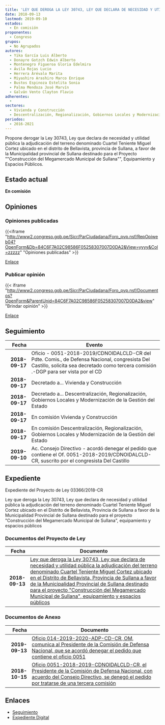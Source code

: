 ```yaml
---
title: 'LEY QUE DEROGA LA LEY 30743, LEY QUE DECLARA DE NECESIDAD Y UTILIDAD PÚBLICA LA ADJUDICACIÓN DEL TERRENO DENOMINADO CUARTEL TENIENTE MIGUEL CORTEZ UBICADO EN EL DISTRITO DE BELLAVISTA, PROVINCIA DE SULLANA A FAVOR DE LA MUNICIPALIDAD PROVINCIAL DE SULLANA DESTINADO PARA EL PROYECTO "CONSTRUCCIÓN DEL MEGAMERCADO MUNICIPAL DE SULLANA", EQUIPAMIENTO Y ESPACIOS PÚBLICOS'
date: 2018-09-13
lastmod: 2019-09-10
estados: 
  - En comisión
proponentes: 
  - Congreso
grupos: 
  - No Agrupados
autores: 
  - Yika García Luis Alberto
  - Donayre Gotzch Edwin Alberto
  - Montenegro Figueroa Gloria Edelmira
  - Ávila Rojas Lucio
  - Herrera Arévalo Marita
  - Miyashiro Arashiro Marco Enrique
  - Bustos Espinoza Estelita Sonia
  - Palma Mendoza José Marvín
  - Galván Vento Clayton Flavio
adherentes: 
  - 
sectores: 
  - Vivienda y Construcción
  - Descentralización, Regionalización, Gobiernos Locales y Modernización de la Gestión del Estado
periodos: 
  - 2016-2021
---
```


Propone derogar la Ley 30743, Ley que declara de necesidad y utilidad pública la adjudicación del terreno denominado Cuartel Teniente Miguel Cortez ubicado en el distrito de Bellavista, provincia de Sullana, a favor de la Municipalidad provincial de Sullana destinado para el Proyecto ""Construcción del Megamercado Municipal de Sullana"", Equipamiento y Espacios Públicos.


## Estado actual

**En comisión**

## Opiniones

### Opiniones publicadas

{{<iframe "http://www2.congreso.gob.pe/Sicr/ParCiudadana/Foro_pvp.nsf/RepOpiweb04?OpenForm&Db=84C6F7A02C98586F05258307007D0DA2&View=yyyy&Col=zzzzz" "Opiniones publicadas" >}}

[Enlace](http://www2.congreso.gob.pe/Sicr/ParCiudadana/Foro_pvp.nsf/RepOpiweb04?OpenForm&Db=84C6F7A02C98586F05258307007D0DA2&View=yyyy&Col=zzzzz)
### Publicar opinión

{{< iframe "http://www2.congreso.gob.pe/Sicr/ParCiudadana/Foro_pvp.nsf/Documentos?OpenForm&ParentUnid=84C6F7A02C98586F05258307007D0DA2&view" "Brindar opinión" >}}

[Enlace](http://www2.congreso.gob.pe/Sicr/ParCiudadana/Foro_pvp.nsf/Documentos?OpenForm&ParentUnid=84C6F7A02C98586F05258307007D0DA2&view)

## Seguimiento

| Fecha | Evento |
|------:|--------|
| **2018-09-17** | Oficio - 0051-2018-2019/CDNOIDALCLD-CR del Pdte. Comis., de Defensa Nacional, congresista Del Castillo, solicita sea decretado como tercera comisión .-DGP para ser vista por el CD|
| **2018-09-17** | Decretado a... Vivienda y Construcción|
| **2018-09-17** | Decretado a... Descentralización, Regionalización, Gobiernos Locales y Modernización de la Gestión del Estado|
| **2018-09-17** | En comisión Vivienda y Construcción|
| **2018-09-17** | En comisión Descentralización, Regionalización, Gobiernos Locales y Modernización de la Gestión del Estado|
| **2019-09-10** | Ac. Consejo Directivo - acordó denegar el pedido que contiene el Of. 0051-2018-2019/CDNOIDALCLD-CR, suscrito por el congresista Del Castillo|


## Expediente

Expediente del Proyecto de Ley 03366/2018-CR

Ley que deroga la Ley 30743, Ley que declara de necesidad y utilidad pública la adjudicación del terreno denominado Cuartel Teniente Miguel Cortez ubicado en el Distrito de Bellavista, Provincia de Sullana a favor de la Municipalidad Provincial de Sullana destinado para el proyecto "Construcción del Megamercado Municipal de Sullana", equipamiento y espacios públicos


### Documentos del Proyecto de Ley

| Fecha | Documento |
|------:|--------|
| **2018-09-13** | [Ley que deroga la Ley 30743, Ley que declara de necesidad y utilidad pública la adjudicación del terreno denominado Cuartel Teniente Miguel Cortez ubicado en el Distrito de Bellavista, Provincia de Sullana a favor de la Municipalidad Provincial de Sullana destinado para el proyecto "Construcción del Megamercado Municipal de Sullana", equipamiento y espacios públicos](http://www.leyes.congreso.gob.pe/Documentos/2016_2021/Proyectos_de_Ley_y_de_Resoluciones_Legislativas/PL0336620180913.pdf) |

### Documentos de Anexo

| Fecha | Documento |
|------:|--------|
| **2019-09-13** | [Oficio 014-2019-2020-ADP-CD-CR, OM, comunica al Presidente de la Comisión de Defensa Nacional, que se acordó denegar el pedido que contiene el oficio 0051](http://www.leyes.congreso.gob.pe/Documentos/2016_2021/Oficios/Oficialia_Mayor/OFICIO-014-2019-2020-ADP-CD-CR.pdf) |
| **2018-10-15** | [Oficio 0051-2018-2019-CDNOIDALCLD-CR, el Presidente de la Comisión de Defensa Nacional, con acuerdo del Consejo Directivo, se denegó el pedido por tratarse de una tercera comisión](http://www.leyes.congreso.gob.pe/Documentos/2016_2021/Consejo_Directivo/Pedidos_Pase_a_Comision/OFICIO-0051-2018-2018-CDNOIDALCLD-CR.pdf) |

## Enlaces 

- [Seguimiento](http://www2.congreso.gob.pe/Sicr/TraDocEstProc/CLProLey2016.nsf/f7fff46988ca05b1052578e100829cc7/592c4b404fa6ef32052583070078ac93?OpenDocument)
- [Expediente Digital](http://www2.congreso.gob.pe/Sicr/TraDocEstProc/CLProLey2016.nsf/f7fff46988ca05b1052578e100829cc7/592c4b404fa6ef32052583070078ac93?OpenDocument&Click=05257FB7005EB655.eb71d0cf91d8294e05256cdf006b5706/$Body/0.1C6C)
